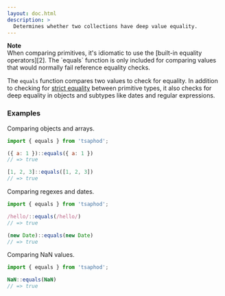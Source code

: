 ```yaml
---
layout: doc.html
description: >
  Determines whether two collections have deep value equality.
---
```


<div class="note">
  <i class="icon-warning"></i> <strong>Note</strong>
  <br />
  When comparing primitives, it's idiomatic to use the
  [built-in equality operators][2]. The `equals` function is only
  included for comparing values that would normally fail reference equality checks.
</div>

The `equals` function compares two values to check for equality. In addition to checking for [strict equality][1] between primitive types, it also checks for deep equality in objects and subtypes like dates and regular expressions.

### Examples
Comparing objects and arrays.

```js
import { equals } from 'tsaphod';

({ a: 1 })::equals({ a: 1 })
// => true

[1, 2, 3]::equals([1, 2, 3])
// => true
```

Comparing regexes and dates.
```js
import { equals } from 'tsaphod';

/hello/::equals(/hello/)
// => true

(new Date)::equals(new Date)
// => true
```

Comparing NaN values.
```js
import { equals } from 'tsaphod';

NaN::equals(NaN)
// => true
```

[1]: https://developer.mozilla.org/en-US/docs/Web/JavaScript/Reference/Operators/Comparison_Operators#Identity
[2]: https://developer.mozilla.org/en/docs/Web/JavaScript/Reference/Operators/Comparison_Operators#Equality_operators
